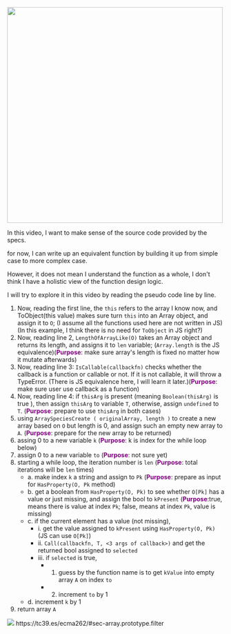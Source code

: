 <image src="./ECMAS2020.0.png" width=500>

In this video, I want to make sense of the source code provided by the specs. 

for now, I can write up an equivalent function by building it up from simple case to more complex case. 

However, it does not mean I understand the function as a whole, I don't think I have a holistic view of the function design logic.

I will try to explore it in this video by reading the pseudo code line by line. 

1. Now, reading the first line, the `this` refers to the array I know now, and ToObject(this value) makes sure turn `this` into an Array object, and assign it to `O`; (I assume all the functions used here are not written in JS)(In this example, I think there is no need for `ToObject` in JS right?)
2. Now, reading line 2, `LengthOfArrayLike(O)` takes an Array object and returns its length, and assigns it to `len` variable; (`Array.length` is the JS equivalence)(<a style="color: purple">**Purpose**</a>: make sure array's length is fixed no matter how it mutate afterwards)
3. Now, reading line 3: `IsCallable(callbackfn)` checks whether the callback is a function or callable or not. If it is not callable, it will throw a TypeError. (There is JS equivalence here, I will learn it later.)(<a style="color: purple">**Purpose**</a>: make sure user use callback as a function)
4. Now, reading line 4: if `thisArg` is present (meaning `Boolean(thisArg)` is true ), then assign `thisArg` to variable `T`, otherwise, assign `undefined` to `T`. (<a style="color: purple">**Purpose**</a>: prepare to use `thisArg` in both cases)
5. using `ArraySpeciesCreate ( originalArray, length )` to create a new array based on `O` but length is 0, and assign such an empty new array to `A`. (<a style="color: purple">**Purpose**</a>: prepare for the new array to be returned)
6. assing 0 to a new variable `k` (<a style="color: purple">**Purpose**</a>: k is index for the while loop below)
7. assign 0 to a new variable `to` (<a style="color: purple">**Purpose**</a>: not sure yet)
8. starting a while loop, the iteration number is `len` (<a style="color: purple">**Purpose**</a>: total iterations will be `len` times)
    - a. make index `k` a string and assign to `Pk` (<a style="color: purple">**Purpose**</a>: prepare as input for `HasProperty(O, Pk` method)
    - b. get a boolean from `HasProperty(O, Pk)` to see whether `O[Pk]` has a value or just missing, and assign the bool to `kPresent` (<a style="color: purple">**Purpose**</a>:true, means there is value at index `Pk`; false, means at index `Pk`, value is missing)
    - c. if the current element has a value (not missing), 
      - i. get the value assigned to `kPresent` using `HasProperty(O, Pk)` (JS can use `O[Pk]`)
      - ii. `Call(callbackfn, T, <3 args of callback>)` and get the returned bool assigned to `selected`
      - iii. if `selected` is true, 
        - 1. guess by the function name is to get `kValue` into empty array `A` on index `to`
        - 2. increment `to` by 1
    - d. increment `k` by 1
  9. return array `A`

<image src="./ECMAS2020.1.png">
https://tc39.es/ecma262/#sec-array.prototype.filter
